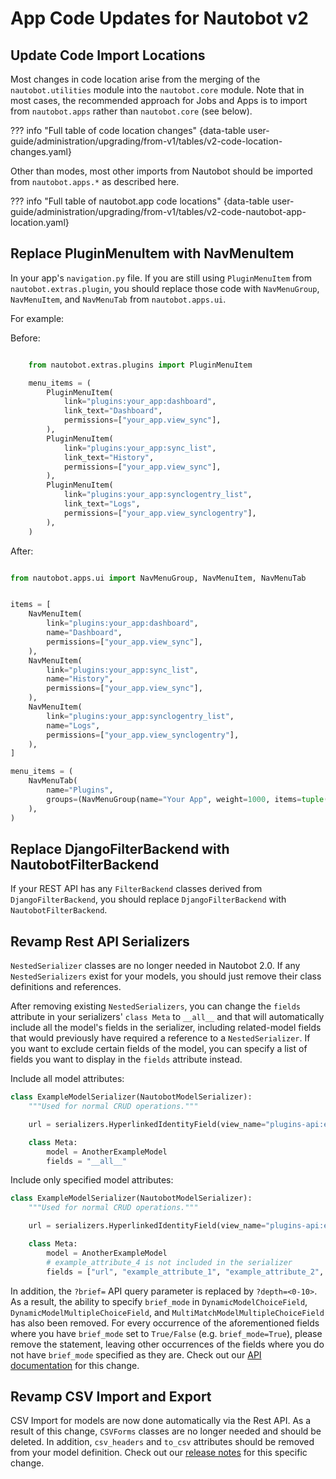 # App Code Updates for Nautobot v2

## Update Code Import Locations

Most changes in code location arise from the merging of the `nautobot.utilities` module into the `nautobot.core` module. Note that in most cases, the recommended approach for Jobs and Apps is to import from `nautobot.apps` rather than `nautobot.core` (see below).

??? info "Full table of code location changes"
    {data-table user-guide/administration/upgrading/from-v1/tables/v2-code-location-changes.yaml}

Other than modes, most other imports from Nautobot should be imported from `nautobot.apps.*` as described here.

??? info "Full table of nautobot.app code locations"
    {data-table user-guide/administration/upgrading/from-v1/tables/v2-code-nautobot-app-location.yaml}

## Replace PluginMenuItem with NavMenuItem

In your app's `navigation.py` file. If you are still using `PluginMenuItem` from `nautobot.extras.plugin`, you should replace those code with `NavMenuGroup`, `NavMenuItem`, and `NavMenuTab` from `nautobot.apps.ui`.

For example:

Before:

```python

    from nautobot.extras.plugins import PluginMenuItem

    menu_items = (
        PluginMenuItem(
            link="plugins:your_app:dashboard",
            link_text="Dashboard",
            permissions=["your_app.view_sync"],
        ),
        PluginMenuItem(
            link="plugins:your_app:sync_list",
            link_text="History",
            permissions=["your_app.view_sync"],
        ),
        PluginMenuItem(
            link="plugins:your_app:synclogentry_list",
            link_text="Logs",
            permissions=["your_app.view_synclogentry"],
        ),
    )

```

After:

```python

from nautobot.apps.ui import NavMenuGroup, NavMenuItem, NavMenuTab


items = [
    NavMenuItem(
        link="plugins:your_app:dashboard",
        name="Dashboard",
        permissions=["your_app.view_sync"],
    ),
    NavMenuItem(
        link="plugins:your_app:sync_list",
        name="History",
        permissions=["your_app.view_sync"],
    ),
    NavMenuItem(
        link="plugins:your_app:synclogentry_list",
        name="Logs",
        permissions=["your_app.view_synclogentry"],
    ),
]

menu_items = (
    NavMenuTab(
        name="Plugins",
        groups=(NavMenuGroup(name="Your App", weight=1000, items=tuple(items)),),
    ),
)

```

## Replace DjangoFilterBackend with NautobotFilterBackend

If your REST API has any `FilterBackend` classes derived from `DjangoFilterBackend`, you should replace `DjangoFilterBackend` with `NautobotFilterBackend`.

## Revamp Rest API Serializers

`NestedSerializer` classes are no longer needed in Nautobot 2.0. If any `NestedSerializers` exist for your models, you should just remove their class definitions and references.

After removing existing `NestedSerializers`, you can change the `fields` attribute in your serializers' `class Meta` to `__all__` and that will automatically include all the model's fields in the serializer, including related-model fields that would previously have required a reference to a `NestedSerializer`. If you want to exclude certain fields of the model, you can specify a list of fields you want to display in the `fields` attribute instead.

Include all model attributes:

```python
class ExampleModelSerializer(NautobotModelSerializer):
    """Used for normal CRUD operations."""

    url = serializers.HyperlinkedIdentityField(view_name="plugins-api:example_plugin-api:anotherexamplemodel-detail")

    class Meta:
        model = AnotherExampleModel
        fields = "__all__"
```

Include only specified model attributes:

```python
class ExampleModelSerializer(NautobotModelSerializer):
    """Used for normal CRUD operations."""

    url = serializers.HyperlinkedIdentityField(view_name="plugins-api:example_plugin-api:anotherexamplemodel-detail")

    class Meta:
        model = AnotherExampleModel
        # example_attribute_4 is not included in the serializer
        fields = ["url", "example_attribute_1", "example_attribute_2", "example_attribute_3"]
```

In addition, the `?brief=` API query parameter is replaced by `?depth=<0-10>`. As a result, the ability to specify `brief_mode` in `DynamicModelChoiceField`, `DynamicModelMultipleChoiceField`, and `MultiMatchModelMultipleChoiceField` has also been removed. For every occurrence of the aforementioned fields where you have `brief_mode` set to `True/False` (e.g. `brief_mode=True`), please remove the statement, leaving other occurrences of the fields where you do not have `brief_mode` specified as they are. Check out our [API documentation](../../../user-guide/platform-functionality/rest-api/overview.md#depth-query-parameter) for this change.

## Revamp CSV Import and Export

CSV Import for models are now done automatically via the Rest API. As a result of this change, `CSVForms` classes are no longer needed and should be deleted. In addition, `csv_headers` and `to_csv` attributes should be removed from your model definition. Check out our [release notes](../../../release-notes/version-2.0.md#revamped-csv-import-and-export-2569-3715) for this specific change.

